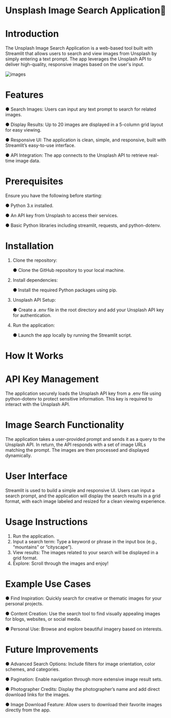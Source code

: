 # Unsplash Image Search Application📸
# Introduction
The Unsplash Image Search Application is a web-based tool built with Streamlit that allows users to search and view images from Unsplash by simply entering a text prompt. The app leverages the Unsplash API to deliver high-quality, responsive images based on the user's input.

![images](https://github.com/user-attachments/assets/b833f23f-3447-421c-9045-e3f7ebeeadfa)


# Features
● Search Images: Users can input any text prompt to search for related images.

● Display Results: Up to 20 images are displayed in a 5-column grid layout for easy viewing.

● Responsive UI: The application is clean, simple, and responsive, built with Streamlit’s easy-to-use interface.

● API Integration: The app connects to the Unsplash API to retrieve real-time image data.

# Prerequisites
Ensure you have the following before starting:

● Python 3.x installed.

● An API key from Unsplash to access their services.

● Basic Python libraries including streamlit, requests, and python-dotenv.

# Installation
1. Clone the repository:

   ● Clone the GitHub repository to your local machine.

2. Install dependencies:

   ● Install the required Python packages using pip.

3. Unsplash API Setup:

   ● Create a .env file in the root directory and add your Unsplash API key for authentication.

4. Run the application:

   ● Launch the app locally by running the Streamlit script.
# How It Works
# API Key Management
The application securely loads the Unsplash API key from a .env file using python-dotenv to protect sensitive information. This key is required to interact with the Unsplash API.

# Image Search Functionality
The application takes a user-provided prompt and sends it as a query to the Unsplash API. In return, the API responds with a set of image URLs matching the prompt. The images are then processed and displayed dynamically.

# User Interface
Streamlit is used to build a simple and responsive UI. Users can input a search prompt, and the application will display the search results in a grid format, with each image labeled and resized for a clean viewing experience.

# Usage Instructions
1. Run the application.
2. Input a search term: Type a keyword or phrase in the input box (e.g., “mountains” or “cityscape”).
3. View results: The images related to your search will be displayed in a grid format.
4. Explore: Scroll through the images and enjoy!
# Example Use Cases
● Find Inspiration: 
Quickly search for creative or thematic images for your personal projects.

● Content Creation:
Use the search tool to find visually appealing images for blogs, websites, or social media.

● Personal Use:
Browse and explore beautiful imagery based on interests.

# Future Improvements
● Advanced Search Options: Include filters for image orientation, color schemes, and categories.

● Pagination: Enable navigation through more extensive image result sets.

● Photographer Credits: Display the photographer’s name and add direct download links for the images.

● Image Download Feature: Allow users to download their favorite images directly from the app.
